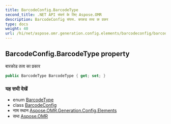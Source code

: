 ```yaml
---
title: BarcodeConfig.BarcodeType
second_title: .NET API संदर्भ के लिए Aspose.OMR
description: BarcodeConfig संपत्त. बरकड तत्व क प्रकर
type: docs
weight: 40
url: /hi/net/aspose.omr.generation.config.elements/barcodeconfig/barcodetype/
---
```

## BarcodeConfig.BarcodeType property

बारकोड तत्व का प्रकार

```csharp
public BarcodeType BarcodeType { get; set; }
```

### यह सभी देखें

* enum [BarcodeType](../../../aspose.omr.generation.config.enums/barcodetype/)
* class [BarcodeConfig](../)
* नाम स्थान [Aspose.OMR.Generation.Config.Elements](../../barcodeconfig/)
* सभा [Aspose.OMR](../../../)


